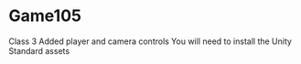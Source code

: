 # Game105
Class 3
Added player and camera controls
You will need to install the Unity Standard assets